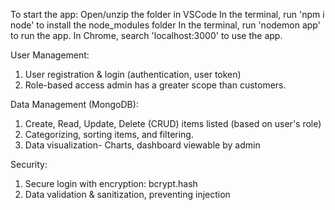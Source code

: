

To start the app:
Open/unzip the folder in VSCode
In the terminal, run 'npm i node' to install the node_modules folder
In the terminal, run 'nodemon app' to run the app.
In Chrome, search 'localhost:3000' to use the app.

User Management:
1) User registration & login (authentication, user token)
2) Role-based access admin has a greater scope than customers.

Data Management (MongoDB):
1) Create, Read, Update, Delete (CRUD) items listed (based on user's role)
2) Categorizing, sorting items, and filtering.
3) Data visualization- Charts, dashboard viewable by admin


Security:
1) Secure login with encryption: bcrypt.hash
2) Data validation & sanitization, preventing injection

